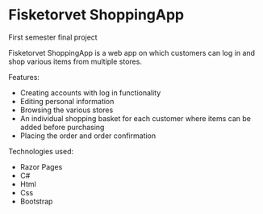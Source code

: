 # Fisketorvet ShoppingApp
First semester final project

Fisketorvet ShoppingApp is a web app on which customers can log in and shop various items from multiple stores.

Features:
- Creating accounts with log in functionality
- Editing personal information
- Browsing the various stores
- An individual shopping basket for each customer where items can be added before purchasing
- Placing the order and order confirmation

Technologies used:
- Razor Pages
- C#
- Html
- Css
- Bootstrap
